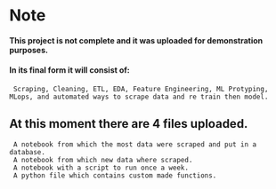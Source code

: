# Note
#### This project is not complete and it was uploaded for demonstration purposes.
#### In its final form it will consist of:
     Scraping, Cleaning, ETL, EDA, Feature Engineering, ML Protyping, MLops, and automated ways to scrape data and re train then model.
  
## At this moment there are 4 files uploaded.
     A notebook from which the most data were scraped and put in a database.
     A notebook from which new data where scraped.
     A notebook with a script to run once a week.
     A python file which contains custom made functions.
